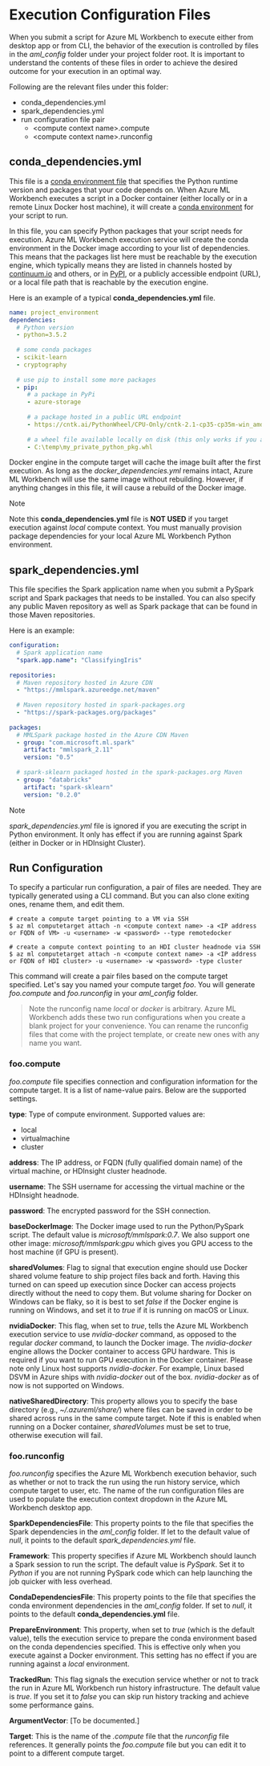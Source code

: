 # Execution Configuration Files

When you submit a script for Azure ML Workbench to execute either from desktop app or from CLI, the behavior of the execution is controlled by files in the *aml_config* folder under your project folder root. It is important to understand the contents of these files in order to achieve the desired outcome for your execution in an optimal way.

Following are the relevant files under this folder:
- conda_dependencies.yml
- spark_dependencies.yml
- run configuration file pair
    - \<compute context name>.compute
    - \<compute context name>.runconfig


## conda_dependencies.yml
This file is a [conda environment file](https://conda.io/docs/using/envs.html#create-environment-file-by-hand) that specifies the Python runtime version and packages that your code depends on. When Azure ML Workbench executes a script in a Docker container (either locally or in a remote Linux Docker host machine), it will create a [conda environment](https://conda.io/docs/using/envs.html) for your script to run. 

In this file, you can specify Python packages that your script needs for execution. Azure ML Workbench execution service will create the conda environment in the Docker image according to your list of dependencies. This means that the packages list here must be reachable by the execution engine, which typically means they are listed in channels hosted by [continuum.io](https://anaconda.org/conda-forge/repo) and others, or in [PyPI](https://pypi.python.org/pypi), or a publicly accessible endpoint (URL), or a local file path that is reachable by the execution engine.

Here is an example of a typical **conda_dependencies.yml** file.
```yaml
name: project_environment
dependencies:
  # Python version
  - python=3.5.2
  
  # some conda packages
  - scikit-learn
  - cryptography
  
  # use pip to install some more packages
  - pip:
     # a package in PyPi
     - azure-storage
     
     # a package hosted in a public URL endpoint
     - https://cntk.ai/PythonWheel/CPU-Only/cntk-2.1-cp35-cp35m-win_amd64.whl
     
     # a wheel file available locally on disk (this only works if you are executing against local target)
     - C:\temp\my_private_python_pkg.whl
```

Docker engine in the compute target will cache the image built after the first execution. As long as the *docker_dependencies.yml* remains intact, Azure ML Workbench will use the same image without rebuilding. However, if anything changes in this file, it will cause a rebuild of the Docker image.

>[!NOTE]
>Note this **conda_dependencies.yml** file is **NOT USED** if you target execution against _local_ compute context. You must manually provision package dependencies for your local Azure ML Workbench Python environment.

## spark_dependencies.yml
This file specifies the Spark application name when you submit a PySpark script and Spark packages that needs to be installed. You can also specify any public Maven repository as well as Spark package that can be found in those Maven repositories.

Here is an example:

```yaml
configuration:
  # Spark application name
  "spark.app.name": "ClassifyingIris"
  
repositories:
  # Maven repository hosted in Azure CDN
  - "https://mmlspark.azureedge.net/maven"
  
  # Maven repository hosted in spark-packages.org
  - "https://spark-packages.org/packages"
  
packages:
  # MMLSpark package hosted in the Azure CDN Maven
  - group: "com.microsoft.ml.spark"
    artifact: "mmlspark_2.11"
    version: "0.5"
    
  # spark-sklearn packaged hosted in the spark-packages.org Maven
  - group: "databricks"
    artifact: "spark-sklearn"
    version: "0.2.0"
```

>[!NOTE]
>*spark_dependencies.yml* file is ignored if you are executing the script in Python environment. It only has effect if you are running against Spark (either in Docker or in HDInsight Cluster).

## Run Configuration
To specify a particular run configuration, a pair of files are needed. They are typically generated using a CLI command. But you can also clone exiting ones, rename them, and edit them.

```shell
# create a compute target pointing to a VM via SSH
$ az ml computetarget attach -n <compute context name> -a <IP address or FQDN of VM> -u <username> -w <password> --type remotedocker

# create a compute context pointing to an HDI cluster headnode via SSH
$ az ml computetarget attach -n <compute context name> -a <IP address or FQDN of HDI cluster> -u <username> -w <password> -type cluster
```

This command will create a pair files based on the compute target specified. Let's say you named your compute target _foo_. You will generate _foo.compute_ and _foo.runconfig_ in your *aml_config* folder.

>Note the runconfig name _local_ or _docker_ is arbitrary. Azure ML Workbench adds these two run configurations when you create a blank project for your convenience. You can rename the runconfig files that come with the project template, or create new ones with any name you want.

### foo.compute
_foo.compute_ file specifies connection and configuration information for the compute target. It is a list of name-value pairs. Below are the supported settings.

**type**: Type of compute environment. Supported values are:
  - local
  - virtualmachine
  - cluster

**address**: The IP address, or FQDN (fully qualified domain name) of the virtual machine, or HDInsight cluster headnode.

**username**: The SSH username for accessing the virtual machine or the HDInsight headnode.

**password**: The encrypted password for the SSH connection.

**baseDockerImage**: The Docker image used to run the Python/PySpark script. The default value is _microsoft/mmlspark:0.7_. We also support one other image: _microsoft/mmlspark:gpu_ which gives you GPU access to the host machine (if GPU is present).

**sharedVolumes**: Flag to signal that execution engine should use Docker shared volume feature to ship project files back and forth. Having this turned on can speed up execution since Docker can access projects directly without the need to copy them. But volume sharing for Docker on Windows can be flaky, so it is best to set _false_ if the Docker engine is running on Windows, and set it to _true_ if it is running on macOS or Linux.

**nvidiaDocker**: This flag, when set to _true_, tells the Azure ML Workbench execution service to use _nvidia-docker_ command, as opposed to the regular _docker_ command, to launch the Docker image. The _nvidia-docker_ engine allows the Docker container to access GPU hardware. This is required if you want to run GPU execution in the Docker container. Please note only Linux host supports _nvidia-docker_. For example, Linux based DSVM in Azure ships with _nvidia-docker_ out of the box. _nvidia-docker_ as of now is not supported on Windows.

**nativeSharedDirectory**: This property allows you to specify the base directory (e.g., _~/.azureml/share/_) where files can be saved in order to be shared across runs in the same compute target. Note if this is enabled when running on a Docker container, _sharedVolumes_ must be set to true, otherwise execution will fail.

### foo.runconfig
_foo.runconfig_ specifies the Azure ML Workbench execution behavior, such as whether or not to track the run using the run history service, which compute target to user, etc. The name of the run configuration files are used to populate the execution context dropdown in the Azure ML Workbench desktop app.

**SparkDependenciesFile**: This property points to the file that specifies the Spark dependencies in the *aml_config* folder. If let to the default value of _null_, it points to the default *spark_dependencies.yml* file.

**Framework**: This property specifies if Azure ML Workbench should launch a Spark session to run the script. The default value is _PySpark_. Set it to _Python_ if you are not running PySpark code which can help launching the job quicker with less overhead.

**CondaDependenciesFile**: This property points to the file that specifies the conda environment dependencies in the *aml_config* folder. If set to _null_, it points to the default **conda_dependencies.yml** file.

**PrepareEnvironment**: This property, when set to _true_ (which is the default value), tells the execution service to prepare the conda environment based on the conda dependencies specified. This is effective only when you execute against a Docker environment. This setting has no effect if you are running against a _local_ environment. 

**TrackedRun**: This flag signals the execution service whether or not to track the run in Azure ML Workbench run history infrastructure. The default value is _true_. If you set it to _false_ you can skip run history tracking and achieve some performance gains.

**ArgumentVector**: [To be documented.]

**Target**: This is the name of the _.compute_ file that the _runconfig_ file references. It generally points the _foo.compute_ file but you can edit it to point to a different compute target.
